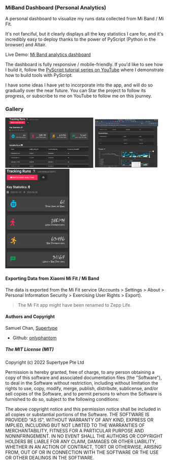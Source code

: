 ### MiBand Dashboard (Personal Analytics)

A personal dashboard to visualize my runs data collected from Mi Band / Mi Fit. 

It's not fanciful, but it clearly displays all the key statistics I care for, and it's incredibly easy to deploy thanks to the power of PyScript (Python in the browser) and Altair.

Live Demo: [Mi Band analytics dashboard](https://onlyphantom.github.io/miband/)


The dashboard is fully responsive / mobile-friendly. If you'd like to see how I build it, follow the [PyScript tutorial series on YouTube](https://www.youtube.com/watch?v=Qo8dXyKXyME&list=PLXsFtK46HZxXS9yBHkQXvaw1eLSIS5Mb-&index=1) where I demonstrate how to build tools with PyScript.

I have some ideas I have yet to incorporate into the app, and will do so gradually over the near future. You can Star the project to follow its progress, or subscribe to me on YouTube to follow me on this journey.

### Gallery
<img src="./assets/mifit1.png" style="width:55%;"/>
<img src="./assets/mifit2.png" style="width:40%;"/>
<img src="./assets/mifit3.png" style="width:40%;"/>


#### Exporting Data from Xiaomi Mi Fit / Mi Band
The data is exported from the Mi Fit service (Accounts > Settings > About > Personal Information Security > Exercising User Rights > Export).

> The Mi Fit app might have been renamed to Zepp Life.

#### Authors and Copyright

Samuel Chan, [Supertype](https://supertype.ai)
- Github: [onlyphantom](https://github.com/onlyphantom)

##### The MIT License (MIT)
Copyright (c) 2022 Supertype Pte Ltd

Permission is hereby granted, free of charge, to any person obtaining a copy of this software and associated documentation files (the "Software"), to deal in the Software without restriction, including without limitation the rights to use, copy, modify, merge, publish, distribute, sublicense, and/or sell copies of the Software, and to permit persons to whom the Software is furnished to do so, subject to the following conditions:

The above copyright notice and this permission notice shall be included in all copies or substantial portions of the Software.
THE SOFTWARE IS PROVIDED "AS IS", WITHOUT WARRANTY OF ANY KIND, EXPRESS OR IMPLIED, INCLUDING BUT NOT LIMITED TO THE WARRANTIES OF MERCHANTABILITY, FITNESS FOR A PARTICULAR PURPOSE AND NONINFRINGEMENT. IN NO EVENT SHALL THE AUTHORS OR COPYRIGHT HOLDERS BE LIABLE FOR ANY CLAIM, DAMAGES OR OTHER LIABILITY, WHETHER IN AN ACTION OF CONTRACT, TORT OR OTHERWISE, ARISING FROM, OUT OF OR IN CONNECTION WITH THE SOFTWARE OR THE USE OR OTHER DEALINGS IN THE SOFTWARE.
